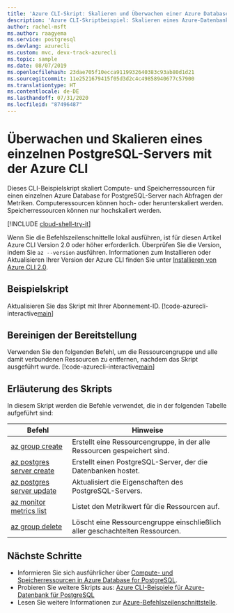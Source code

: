 ```yaml
---
title: 'Azure CLI-Skript: Skalieren und Überwachen einer Azure Database for PostgreSQL-Instanz'
description: 'Azure CLI-Skriptbeispiel: Skalieren eines Azure-Datenbank für PostgreSQL-Servers auf eine andere Leistungsstufe nach Abfragen der Metriken.'
author: rachel-msft
ms.author: raagyema
ms.service: postgresql
ms.devlang: azurecli
ms.custom: mvc, devx-track-azurecli
ms.topic: sample
ms.date: 08/07/2019
ms.openlocfilehash: 23dae705f10ecca9119932640383c93ab80d1d21
ms.sourcegitcommit: 11e2521679415f05d3d2c4c49858940677c57900
ms.translationtype: HT
ms.contentlocale: de-DE
ms.lasthandoff: 07/31/2020
ms.locfileid: "87496487"
---
```

# <a name="monitor-and-scale-a-single-postgresql-server-using-azure-cli"></a>Überwachen und Skalieren eines einzelnen PostgreSQL-Servers mit der Azure CLI
Dieses CLI-Beispielskript skaliert Compute- und Speicherressourcen für einen einzelnen Azure Database for PostgreSQL-Server nach Abfragen der Metriken. Computeressourcen können hoch- oder herunterskaliert werden. Speicherressourcen können nur hochskaliert werden. 

[!INCLUDE [cloud-shell-try-it](../../../includes/cloud-shell-try-it.md)]

Wenn Sie die Befehlszeilenschnittelle lokal ausführen, ist für diesen Artikel Azure CLI Version 2.0 oder höher erforderlich. Überprüfen Sie die Version, indem Sie `az --version` ausführen. Informationen zum Installieren oder Aktualisieren Ihrer Version der Azure CLI finden Sie unter [Installieren von Azure CLI 2.0]( /cli/azure/install-azure-cli).

## <a name="sample-script"></a>Beispielskript
Aktualisieren Sie das Skript mit Ihrer Abonnement-ID.
[!code-azurecli-interactive[main](../../../cli_scripts/postgresql/scale-postgresql-server/scale-postgresql-server.sh "Create and scale Azure Database for PostgreSQL.")]

## <a name="clean-up-deployment"></a>Bereinigen der Bereitstellung
Verwenden Sie den folgenden Befehl, um die Ressourcengruppe und alle damit verbundenen Ressourcen zu entfernen, nachdem das Skript ausgeführt wurde. 
[!code-azurecli-interactive[main](../../../cli_scripts/postgresql/scale-postgresql-server/delete-postgresql.sh "Delete the resource group.")]

## <a name="script-explanation"></a>Erläuterung des Skripts
In diesem Skript werden die Befehle verwendet, die in der folgenden Tabelle aufgeführt sind:

| **Befehl** | **Hinweise** |
|---|---|
| [az group create](/cli/azure/group) | Erstellt eine Ressourcengruppe, in der alle Ressourcen gespeichert sind. |
| [az postgres server create](/cli/azure/postgres/server#az-postgres-server-create) | Erstellt einen PostgreSQL-Server, der die Datenbanken hostet. |
| [az postgres server update](/cli/azure/postgres/server#az-postgres-server-update) | Aktualisiert die Eigenschaften des PostgreSQL-Servers. |
| [az monitor metrics list](/cli/azure/monitor/metrics) | Listet den Metrikwert für die Ressourcen auf. |
| [az group delete](/cli/azure/group) | Löscht eine Ressourcengruppe einschließlich aller geschachtelten Ressourcen. |

## <a name="next-steps"></a>Nächste Schritte
- Informieren Sie sich ausführlicher über [Compute- und Speicherressourcen in Azure Database for PostgreSQL](../concepts-pricing-tiers.md).
- Probieren Sie weitere Skripts aus: [Azure CLI-Beispiele für Azure-Datenbank für PostgreSQL](../sample-scripts-azure-cli.md)
- Lesen Sie weitere Informationen zur [Azure-Befehlszeilenschnittstelle](/cli/azure).
